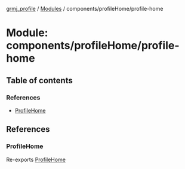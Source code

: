[grmj_profile](../README.md) / [Modules](../modules.md) / components/profileHome/profile-home

# Module: components/profileHome/profile-home

## Table of contents

### References

- [ProfileHome](components_profileHome_profile_home-1.md#profilehome)

## References

### ProfileHome

Re-exports [ProfileHome](../classes/components_profileHome_profile_home.ProfileHome.md)
